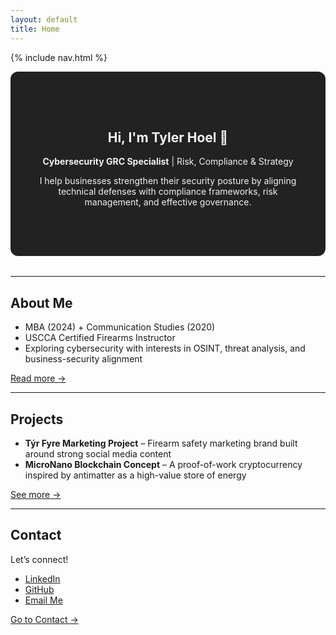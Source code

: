 ```yaml
---
layout: default
title: Home
---
```


{% include nav.html %}

<section style="background: #222; color: #f2f2f2; padding: 4rem 2rem; text-align: center; border-radius: 12px; margin-bottom: 2rem;">

# Hi, I'm Tyler Hoel 👋  

**Cybersecurity GRC Specialist** | Risk, Compliance & Strategy  

I help businesses strengthen their security posture by aligning technical defenses with compliance frameworks, risk management, and effective governance.  

</section>

---

## About Me
- MBA (2024) + Communication Studies (2020)
- USCCA Certified Firearms Instructor  
- Exploring cybersecurity with interests in OSINT, threat analysis, and business-security alignment  

[Read more →](about.html)

---

## Projects
- **Týr Fyre Marketing Project** – Firearm safety marketing brand built around strong social media content  
- **MicroNano Blockchain Concept** – A proof-of-work cryptocurrency inspired by antimatter as a high-value store of energy  

[See more →](projects.html)

---

## Contact
Let’s connect!  
- [LinkedIn](https://www.linkedin.com/in/tylerhoel)  
- [GitHub](https://github.com/tch25-cs)  
- [Email Me](mailto:tylerhoel25@gmail.com?subject=Professional%20Inquiry&body=Hello%20Tyler,%0D%0A%0D%0AI%20came%20across%20your%20portfolio%20and%20wanted%20to%20connect%20regarding%20professional%20opportunities%20or%20collaboration.%0D%0A%0D%0ABest%20regards,%0D%0A[Your%20Name])

[Go to Contact →](contact.html)

